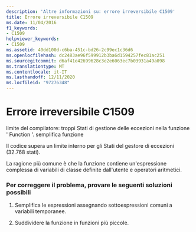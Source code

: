 ```yaml
---
description: 'Altre informazioni su: errore irreversibile C1509'
title: Errore irreversibile C1509
ms.date: 11/04/2016
f1_keywords:
- C1509
helpviewer_keywords:
- C1509
ms.assetid: 40dd100d-c6ba-451c-bd26-2c99ec1c36d6
ms.openlocfilehash: dc2483ae96f599912b3ba6d1594257fec81ac251
ms.sourcegitcommit: d6af41e42699628c3e2e6063ec7b03931a49a098
ms.translationtype: MT
ms.contentlocale: it-IT
ms.lasthandoff: 12/11/2020
ms.locfileid: "97276348"
---
```

# <a name="fatal-error-c1509"></a>Errore irreversibile C1509

limite del compilatore: troppi Stati di gestione delle eccezioni nella funzione ' Function '. semplifica funzione

Il codice supera un limite interno per gli Stati del gestore di eccezioni (32.768 stati).

La ragione più comune è che la funzione contiene un'espressione complessa di variabili di classe definite dall'utente e operatori aritmetici.

### <a name="to-fix-by-using-the-following-possible-solutions"></a>Per correggere il problema, provare le seguenti soluzioni possibili

1. Semplifica le espressioni assegnando sottoespressioni comuni a variabili temporanee.

1. Suddividere la funzione in funzioni più piccole.
